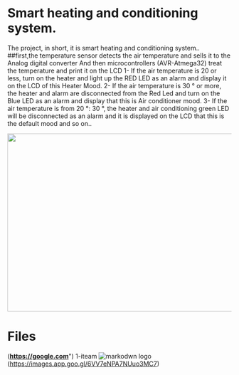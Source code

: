 # Smart heating and conditioning system.
The project, in short, it is smart heating and conditioning system..
##first,the temperature sensor detects the air temperature and sells it to the Analog digital converter
And then microcontrollers (AVR-Atmega32) treat the temperature and print it on the LCD
1- If the air temperature is 20 or less, turn on the heater and light up the RED LED as an alarm and display it on the LCD of this Heater Mood.
2- If the air temperature is 30 ° or more, the heater and alarm are disconnected from the Red Led and turn on the Blue LED as an alarm and display that this is
Air conditioner mood.
3- If the air temperature is from 20 °: 30 °, the heater and air conditioning green LED will be disconnected as an alarm and it is displayed on the LCD that this is the default mood and so on..

<img src="https://media.giphy.com/media/W4PYUn8FnTkD1tYOSS/giphy.gif" width="720" height="400" />


# Files
(**https://google.com**")
   1-iteam
![markodwn logo](https://images.app.goo.gl/6VV7eNPA7NUuo3MC7)(https://images.app.goo.gl/6VV7eNPA7NUuo3MC7)
